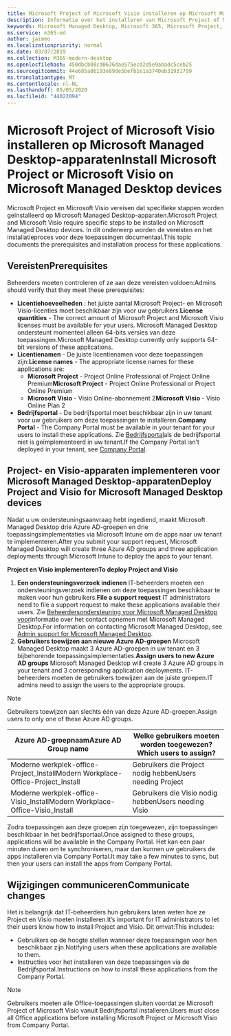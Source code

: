 ```yaml
---
title: Microsoft Project of Microsoft Visio installeren op Microsoft Managed Desktop-apparaten
description: Informatie over het installeren van Microsoft Project of Microsoft Visio op Microsoft Managed Desktop-apparaten
keywords: Microsoft Managed Desktop, Microsoft 365, Microsoft Project, Microsoft Visio
ms.service: m365-md
author: jaimeo
ms.localizationpriority: normal
ms.date: 03/07/2019
ms.collection: M365-modern-desktop
ms.openlocfilehash: 450dbcb08cd0636dae575ecd2d5e9abadc5ceb25
ms.sourcegitcommit: 44e685a0b193e89de5befb1e1a3740eb31931799
ms.translationtype: MT
ms.contentlocale: nl-NL
ms.lasthandoff: 05/05/2020
ms.locfileid: "44022094"
---
```

# <a name="install-microsoft-project-or-microsoft-visio-on-microsoft-managed-desktop-devices"></a><span data-ttu-id="3f8e5-104">Microsoft Project of Microsoft Visio installeren op Microsoft Managed Desktop-apparaten</span><span class="sxs-lookup"><span data-stu-id="3f8e5-104">Install Microsoft Project or Microsoft Visio on Microsoft Managed Desktop devices</span></span>

<span data-ttu-id="3f8e5-105">Microsoft Project en Microsoft Visio vereisen dat specifieke stappen worden geïnstalleerd op Microsoft Managed Desktop-apparaten.</span><span class="sxs-lookup"><span data-stu-id="3f8e5-105">Microsoft Project and Microsoft Visio require specific steps to be installed on Microsoft Managed Desktop devices.</span></span> <span data-ttu-id="3f8e5-106">In dit onderwerp worden de vereisten en het installatieproces voor deze toepassingen documentaal.</span><span class="sxs-lookup"><span data-stu-id="3f8e5-106">This topic documents the prerequisites and installation process for these applications.</span></span>

## <a name="prerequisites"></a><span data-ttu-id="3f8e5-107">Vereisten</span><span class="sxs-lookup"><span data-stu-id="3f8e5-107">Prerequisites</span></span>

<span data-ttu-id="3f8e5-108">Beheerders moeten controleren of ze aan deze vereisten voldoen:</span><span class="sxs-lookup"><span data-stu-id="3f8e5-108">Admins should verify that they meet these prerequisites:</span></span>
- <span data-ttu-id="3f8e5-109">**Licentiehoeveelheden** : het juiste aantal Microsoft Project- en Microsoft Visio-licenties moet beschikbaar zijn voor uw gebruikers.</span><span class="sxs-lookup"><span data-stu-id="3f8e5-109">**License quantities** - The correct amount of Microsoft Project and Microsoft Visio licenses must be available for your users.</span></span> <span data-ttu-id="3f8e5-110">Microsoft Managed Desktop ondersteunt momenteel alleen 64-bits versies van deze toepassingen.</span><span class="sxs-lookup"><span data-stu-id="3f8e5-110">Microsoft Managed Desktop currently only supports 64-bit versions of these applications.</span></span> 
- <span data-ttu-id="3f8e5-111">**Licentienamen** - De juiste licentienamen voor deze toepassingen zijn:</span><span class="sxs-lookup"><span data-stu-id="3f8e5-111">**License names** - The appropriate license names for these applications are:</span></span>
    - <span data-ttu-id="3f8e5-112">**Microsoft Project** - Project Online Professional of Project Online Premium</span><span class="sxs-lookup"><span data-stu-id="3f8e5-112">**Microsoft Project** - Project Online Professional or Project Online Premium</span></span>
    - <span data-ttu-id="3f8e5-113">**Microsoft Visio** - Visio Online-abonnement 2</span><span class="sxs-lookup"><span data-stu-id="3f8e5-113">**Microsoft Visio** - Visio Online Plan 2</span></span>
- <span data-ttu-id="3f8e5-114">**Bedrijfsportal** - De bedrijfsportal moet beschikbaar zijn in uw tenant voor uw gebruikers om deze toepassingen te installeren.</span><span class="sxs-lookup"><span data-stu-id="3f8e5-114">**Company Portal** -  The Company Portal must be available in your tenant for your users to install these applications.</span></span> <span data-ttu-id="3f8e5-115">Zie [Bedrijfsportal](company-portal.md)als de bedrijfsportal niet is geïmplementeerd in uw tenant.</span><span class="sxs-lookup"><span data-stu-id="3f8e5-115">If the Company Portal isn’t deployed in your tenant, see [Company Portal](company-portal.md).</span></span>

## <a name="deploy-project-and-visio-for-microsoft-managed-desktop-devices"></a><span data-ttu-id="3f8e5-116">Project- en Visio-apparaten implementeren voor Microsoft Managed Desktop-apparaten</span><span class="sxs-lookup"><span data-stu-id="3f8e5-116">Deploy Project and Visio for Microsoft Managed Desktop devices</span></span>
<span data-ttu-id="3f8e5-117">Nadat u uw ondersteuningsaanvraag hebt ingediend, maakt Microsoft Managed Desktop drie Azure AD-groepen en drie toepassingsimplementaties via Microsoft Intune om de apps naar uw tenant te implementeren.</span><span class="sxs-lookup"><span data-stu-id="3f8e5-117">After you submit your support request, Microsoft Managed Desktop will create three Azure AD groups and three application deployments through Microsoft Intune to deploy the apps to your tenant.</span></span>  

<span data-ttu-id="3f8e5-118">**Project en Visio implementeren**</span><span class="sxs-lookup"><span data-stu-id="3f8e5-118">**To deploy Project and Visio**</span></span>
1. <span data-ttu-id="3f8e5-119">**Een ondersteuningsverzoek indienen** IT-beheerders moeten een ondersteuningsverzoek indienen om deze toepassingen beschikbaar te maken voor hun gebruikers.</span><span class="sxs-lookup"><span data-stu-id="3f8e5-119">**File a support request** IT administrators need to file a support request to make these applications available their users.</span></span> <span data-ttu-id="3f8e5-120">Zie [Beheerdersondersteuning voor Microsoft Managed Desktop voor](../working-with-managed-desktop/admin-support.md)informatie over het contact opnemen met Microsoft Managed Desktop.</span><span class="sxs-lookup"><span data-stu-id="3f8e5-120">For information on contacting Microsoft Managed Desktop, see [Admin support for Microsoft Managed Desktop](../working-with-managed-desktop/admin-support.md).</span></span>
2. <span data-ttu-id="3f8e5-121">**Gebruikers toewijzen aan nieuwe Azure AD-groepen** Microsoft Managed Desktop maakt 3 Azure AD-groepen in uw tenant en 3 bijbehorende toepassingsimplementaties.</span><span class="sxs-lookup"><span data-stu-id="3f8e5-121">**Assign users to new Azure AD groups** Microsoft Managed Desktop will create 3 Azure AD groups in your tenant and 3 corresponding application deployments.</span></span> <span data-ttu-id="3f8e5-122">IT-beheerders moeten de gebruikers toewijzen aan de juiste groepen.</span><span class="sxs-lookup"><span data-stu-id="3f8e5-122">IT admins need to assign the users to the appropriate groups.</span></span>

>[!NOTE]
><span data-ttu-id="3f8e5-123">Gebruikers toewijzen aan slechts één van deze Azure AD-groepen.</span><span class="sxs-lookup"><span data-stu-id="3f8e5-123">Assign users to only one of these Azure AD groups.</span></span> 

<span data-ttu-id="3f8e5-124">Azure AD-groepnaam</span><span class="sxs-lookup"><span data-stu-id="3f8e5-124">Azure AD Group name</span></span> | <span data-ttu-id="3f8e5-125">Welke gebruikers moeten worden toegewezen?</span><span class="sxs-lookup"><span data-stu-id="3f8e5-125">Which users to assign?</span></span>   
 --- | ---
<span data-ttu-id="3f8e5-126">Moderne werkplek-office-Project_Install</span><span class="sxs-lookup"><span data-stu-id="3f8e5-126">Modern Workplace-Office-Project_Install</span></span> | <span data-ttu-id="3f8e5-127">Gebruikers die Project nodig hebben</span><span class="sxs-lookup"><span data-stu-id="3f8e5-127">Users needing Project</span></span>
<span data-ttu-id="3f8e5-128">Moderne werkplek-office-Visio_Install</span><span class="sxs-lookup"><span data-stu-id="3f8e5-128">Modern Workplace-Office-Visio_Install</span></span> | <span data-ttu-id="3f8e5-129">Gebruikers die Visio nodig hebben</span><span class="sxs-lookup"><span data-stu-id="3f8e5-129">Users needing Visio</span></span>

<span data-ttu-id="3f8e5-130">Zodra toepassingen aan deze groepen zijn toegewezen, zijn toepassingen beschikbaar in het bedrijfsportaal.</span><span class="sxs-lookup"><span data-stu-id="3f8e5-130">Once assigned to these groups, applications will be available in the Company Portal.</span></span> <span data-ttu-id="3f8e5-131">Het kan een paar minuten duren om te synchroniseren, maar dan kunnen uw gebruikers de apps installeren via Company Portal.</span><span class="sxs-lookup"><span data-stu-id="3f8e5-131">It may take a few minutes to sync, but then your users can install the apps from Company Portal.</span></span> 

## <a name="communicate-changes"></a><span data-ttu-id="3f8e5-132">Wijzigingen communiceren</span><span class="sxs-lookup"><span data-stu-id="3f8e5-132">Communicate changes</span></span>
<span data-ttu-id="3f8e5-133">Het is belangrijk dat IT-beheerders hun gebruikers laten weten hoe ze Project en Visio moeten installeren.</span><span class="sxs-lookup"><span data-stu-id="3f8e5-133">It’s important for IT administrators to let their users know how to install Project and Visio.</span></span> <span data-ttu-id="3f8e5-134">Dit omvat:</span><span class="sxs-lookup"><span data-stu-id="3f8e5-134">This includes:</span></span> 
- <span data-ttu-id="3f8e5-135">Gebruikers op de hoogte stellen wanneer deze toepassingen voor hen beschikbaar zijn.</span><span class="sxs-lookup"><span data-stu-id="3f8e5-135">Notifying users when these applications are available to them.</span></span> 
- <span data-ttu-id="3f8e5-136">Instructies voor het installeren van deze toepassingen via de Bedrijfsportal.</span><span class="sxs-lookup"><span data-stu-id="3f8e5-136">Instructions on how to install these applications from the Company Portal.</span></span>

>[!NOTE]
><span data-ttu-id="3f8e5-137">Gebruikers moeten alle Office-toepassingen sluiten voordat ze Microsoft Project of Microsoft Visio vanuit Bedrijfsportal installeren.</span><span class="sxs-lookup"><span data-stu-id="3f8e5-137">Users must close all Office applications before installing Microsoft Project or Microsoft Visio from Company Portal.</span></span> 
